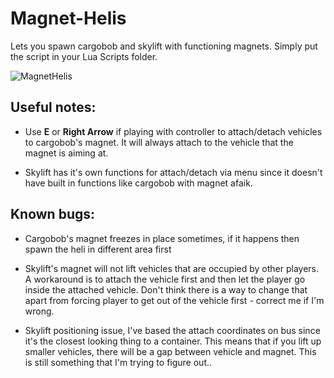 # Magnet-Helis

Lets you spawn cargobob and skylift with functioning magnets. Simply put the script in your Lua Scripts folder.


![MagnetHelis](https://user-images.githubusercontent.com/129829409/229707465-6650571d-eb59-474c-8b36-eca3362e7a4e.png)


## Useful notes:
- Use **E** or **Right Arrow** if playing with controller to attach/detach vehicles to cargobob's magnet. It will always attach to the vehicle that the magnet is aiming at.

- Skylift has it's own functions for attach/detach via menu since it doesn't have built in functions like cargobob with magnet afaik.

## Known bugs:
- Cargobob's magnet freezes in place sometimes, if it happens then spawn the heli in different area first

- Skylift's magnet will not lift vehicles that are occupied by other players. A workaround is to attach the vehicle first and then let the player go inside the attached vehicle. Don't think there is a way to change that apart from forcing  player to get out of the vehicle first - correct me if I'm wrong.

- Skylift positioning issue, I've based the attach coordinates on bus since it's the closest looking thing to a container. This means that if you lift up smaller vehicles, there will be a gap between vehicle and magnet. This is still something that I'm trying to figure out..

